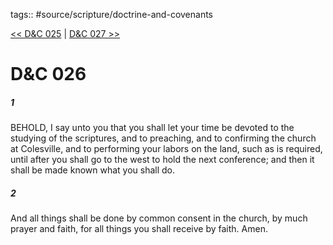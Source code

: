 tags:: #source/scripture/doctrine-and-covenants

[<< D&C 025](source/scripture/doctrine-and-covenants/D&C_025.md) | [D&C 027 >>](source/scripture/doctrine-and-covenants/D&C_027.md)

# D&C 026

##### 1

BEHOLD, I say unto you that you shall let your time be devoted to the studying of the scriptures, and to preaching, and to confirming the church at Colesville, and to performing your labors on the land, such as is required, until after you shall go to the west to hold the next conference; and then it shall be made known what you shall do.

##### 2

And all things shall be done by common consent in the church, by much prayer and faith, for all things you shall receive by faith. Amen.
